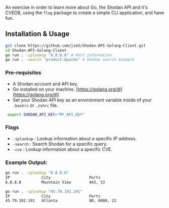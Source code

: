 An exercise in order to learn more about Go, the Shodan API and it's CVEDB, using the `flag` package to create a simple CLI application, and have fun.

## Installation & Usage
```bash
git clone https://github.com/jim3/Shodan-API-Golang-Client.git
cd Shodan-API-Golang-Client
go run . -iplookup "8.8.8.8" # Host information
go run . -search "product:Apache" # Shodan search example
```

### Pre-requisites
- A Shodan account and API key.
- Go installed on your machine. [https://golang.org/dl](https://golang.org/dl)
- Set your Shodan API key as an environment variable inside of your `.bashrc` or `.zshrc` file.

```bash
 export SHODAN_API_KEY="MY_API_KEY"
```

### Flags
- `-iplookup` : Lookup information about a specific IP address.
- `-search` : Search Shodan for a specific query.
- `-cve` : Lookup information about a specific CVE.

### Example Output:
```bash
go run . -iplookup "8.8.8.8"
IP              City                 Ports
8.8.8.8         Mountain View        443, 53

go run . -iplookup "45.79.192.191"
IP              City                 Ports
45.79.192.191   Atlanta              80, 8080, 22
```
